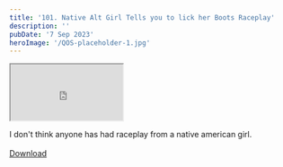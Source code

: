 ```yaml
---
title: '101. Native Alt Girl Tells you to lick her Boots Raceplay'
description: ''
pubDate: '7 Sep 2023'
heroImage: '/QOS-placeholder-1.jpg'
---
```

<iframe src="https://drive.google.com/file/d/1KiOTFt6AO9v7vFxFkXemLB-gmF2rDm4s/preview" width="200" height="100" allow="autoplay" allowfullscreen="allowfullscreen"></iframe>

I don't think anyone has had raceplay from a native american girl.
<br>
<br>
<a class="read_more" href="https://drive.google.com/file/d/1KiOTFt6AO9v7vFxFkXemLB-gmF2rDm4s/view?usp=sharing">Download</a>